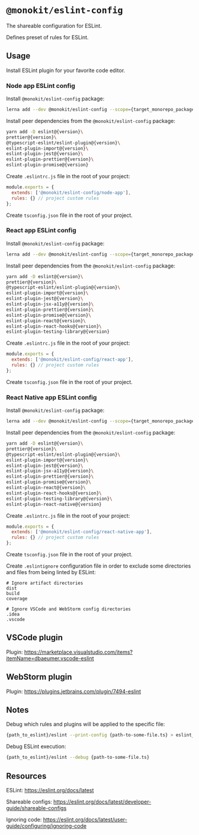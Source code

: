 # `@monokit/eslint-config`

The shareable configuration for ESLint.

Defines preset of rules for ESLint.

## Usage

Install ESLint plugin for your favorite code editor.

### Node app ESLint config

Install `@monokit/eslint-config` package:

```sh
lerna add --dev @monokit/eslint-config --scope={target_monorepo_package}
```

Install peer dependencies from the `@monokit/eslint-config` package:

```sh
yarn add -D eslint@{version}\
prettier@{version}\
@typescript-eslint/eslint-plugin@{version}\
eslint-plugin-import@{version}\
eslint-plugin-jest@{version}\
eslint-plugin-prettier@{version}\
eslint-plugin-promise@{version}
```

Create `.eslintrc.js` file in the root of your project:

```javascript
module.exports = {
  extends: ['@monokit/eslint-config/node-app'],
  rules: {} // project custom rules
};
```

Create `tsconfig.json` file in the root of your project.

### React app ESLint config

Install `@monokit/eslint-config` package:

```sh
lerna add --dev @monokit/eslint-config --scope={target_monorepo_package}
```

Install peer dependencies from the `@monokit/eslint-config` package:

```sh
yarn add -D eslint@{version}\
prettier@{version}\
@typescript-eslint/eslint-plugin@{version}\
eslint-plugin-import@{version}\
eslint-plugin-jest@{version}\
eslint-plugin-jsx-a11y@{version}\
eslint-plugin-prettier@{version}\
eslint-plugin-promise@{version}\
eslint-plugin-react@{version}\
eslint-plugin-react-hooks@{version}\
eslint-plugin-testing-library@{version}
```

Create `.eslintrc.js` file in the root of your project:

```javascript
module.exports = {
  extends: ['@monokit/eslint-config/react-app'],
  rules: {} // project custom rules
};
```

Create `tsconfig.json` file in the root of your project.

### React Native app ESLint config

Install `@monokit/eslint-config` package:

```sh
lerna add --dev @monokit/eslint-config --scope={target_monorepo_package}
```

Install peer dependencies from the `@monokit/eslint-config` package:

```sh
yarn add -D eslint@{version}\
prettier@{version}\
@typescript-eslint/eslint-plugin@{version}\
eslint-plugin-import@{version}\
eslint-plugin-jest@{version}\
eslint-plugin-jsx-a11y@{version}\
eslint-plugin-prettier@{version}\
eslint-plugin-promise@{version}\
eslint-plugin-react@{version}\
eslint-plugin-react-hooks@{version}\
eslint-plugin-testing-library@{version}\
eslint-plugin-react-native@{version}
```

Create `.eslintrc.js` file in the root of your project:

```javascript
module.exports = {
  extends: ['@monokit/eslint-config/react-native-app'],
  rules: {} // project custom rules
};
```

Create `tsconfig.json` file in the root of your project.

Create `.eslintignore` configuration file in order to exclude some directories and files from being linted by ESLint:

```text
# Ignore artifact directories
dist
build
coverage

# Ignore VSCode and WebStorm config directories
.idea
.vscode

```

## VSCode plugin

Plugin: https://marketplace.visualstudio.com/items?itemName=dbaeumer.vscode-eslint

## WebStorm plugin

Plugin: https://plugins.jetbrains.com/plugin/7494-eslint

## Notes


Debug which rules and plugins will be applied to the specific file:

```sh
{path_to_eslint}/eslint --print-config {path-to-some-file.ts} > eslint_config_report.json
```

Debug ESLint execution:

```sh
{path_to_eslint}/eslint --debug {path-to-some-file.ts}
```

## Resources

ESLint: https://eslint.org/docs/latest

Shareable configs: https://eslint.org/docs/latest/developer-guide/shareable-configs

Ignoring code: https://eslint.org/docs/latest/user-guide/configuring/ignoring-code

